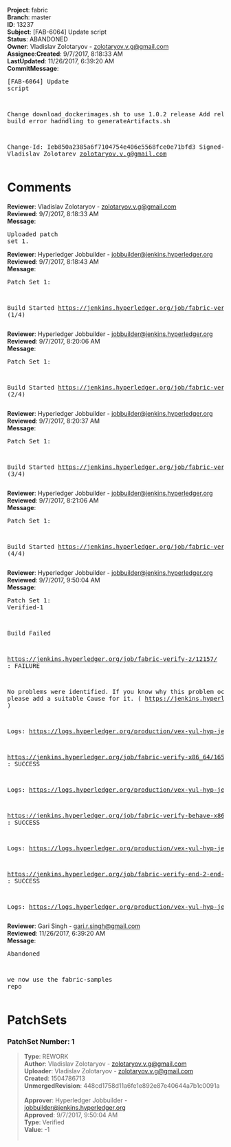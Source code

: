 <strong>Project</strong>: fabric</br><strong>Branch</strong>: master<br><strong>ID</strong>: 13237<br><strong>Subject</strong>: [FAB-6064] Update script<br><strong>Status</strong>: ABANDONED<br><strong>Owner</strong>: Vladislav Zolotaryov - zolotaryov.v.g@gmail.com<br><strong>Assignee</strong>:<strong>Created</strong>: 9/7/2017, 8:18:33 AM<br><strong>LastUpdated</strong>: 11/26/2017, 6:39:20 AM<br><strong>CommitMessage</strong>:<br><pre>[FAB-6064] Update script

Change download_dockerimages.sh to use 1.0.2 release
Add release build error hadndling to generateArtifacts.sh

Change-Id: Ieb850a2385a6f7104754e406e5568fce0e71bfd3
Signed-off-by: Vladislav Zolotarev <zolotaryov.v.g@gmail.com>
</pre><h1>Comments</h1><strong>Reviewer</strong>: Vladislav Zolotaryov - zolotaryov.v.g@gmail.com<br><strong>Reviewed</strong>: 9/7/2017, 8:18:33 AM<br><strong>Message</strong>: <pre>Uploaded patch set 1.</pre><strong>Reviewer</strong>: Hyperledger Jobbuilder - jobbuilder@jenkins.hyperledger.org<br><strong>Reviewed</strong>: 9/7/2017, 8:18:43 AM<br><strong>Message</strong>: <pre>Patch Set 1:

Build Started https://jenkins.hyperledger.org/job/fabric-verify-z/12157/ (1/4)</pre><strong>Reviewer</strong>: Hyperledger Jobbuilder - jobbuilder@jenkins.hyperledger.org<br><strong>Reviewed</strong>: 9/7/2017, 8:20:06 AM<br><strong>Message</strong>: <pre>Patch Set 1:

Build Started https://jenkins.hyperledger.org/job/fabric-verify-x86_64/16500/ (2/4)</pre><strong>Reviewer</strong>: Hyperledger Jobbuilder - jobbuilder@jenkins.hyperledger.org<br><strong>Reviewed</strong>: 9/7/2017, 8:20:37 AM<br><strong>Message</strong>: <pre>Patch Set 1:

Build Started https://jenkins.hyperledger.org/job/fabric-verify-behave-x86_64/10507/ (3/4)</pre><strong>Reviewer</strong>: Hyperledger Jobbuilder - jobbuilder@jenkins.hyperledger.org<br><strong>Reviewed</strong>: 9/7/2017, 8:21:06 AM<br><strong>Message</strong>: <pre>Patch Set 1:

Build Started https://jenkins.hyperledger.org/job/fabric-verify-end-2-end-x86_64/8082/ (4/4)</pre><strong>Reviewer</strong>: Hyperledger Jobbuilder - jobbuilder@jenkins.hyperledger.org<br><strong>Reviewed</strong>: 9/7/2017, 9:50:04 AM<br><strong>Message</strong>: <pre>Patch Set 1: Verified-1

Build Failed 

https://jenkins.hyperledger.org/job/fabric-verify-z/12157/ : FAILURE

No problems were identified. If you know why this problem occurred, please add a suitable Cause for it. ( https://jenkins.hyperledger.org/job/fabric-verify-z/12157/ )

Logs: https://logs.hyperledger.org/production/vex-yul-hyp-jenkins-1/fabric-verify-z/12157

https://jenkins.hyperledger.org/job/fabric-verify-x86_64/16500/ : SUCCESS

Logs: https://logs.hyperledger.org/production/vex-yul-hyp-jenkins-1/fabric-verify-x86_64/16500

https://jenkins.hyperledger.org/job/fabric-verify-behave-x86_64/10507/ : SUCCESS

Logs: https://logs.hyperledger.org/production/vex-yul-hyp-jenkins-1/fabric-verify-behave-x86_64/10507

https://jenkins.hyperledger.org/job/fabric-verify-end-2-end-x86_64/8082/ : SUCCESS

Logs: https://logs.hyperledger.org/production/vex-yul-hyp-jenkins-1/fabric-verify-end-2-end-x86_64/8082</pre><strong>Reviewer</strong>: Gari Singh - gari.r.singh@gmail.com<br><strong>Reviewed</strong>: 11/26/2017, 6:39:20 AM<br><strong>Message</strong>: <pre>Abandoned

we now use the fabric-samples repo</pre><h1>PatchSets</h1><h3>PatchSet Number: 1</h3><blockquote><strong>Type</strong>: REWORK<br><strong>Author</strong>: Vladislav Zolotaryov - zolotaryov.v.g@gmail.com<br><strong>Uploader</strong>: Vladislav Zolotaryov - zolotaryov.v.g@gmail.com<br><strong>Created</strong>: 1504786713<br><strong>UnmergedRevision</strong>: 448cd1758d11a6fe1e892e87e40644a7b1c0091a<br><br><strong>Approver</strong>: Hyperledger Jobbuilder - jobbuilder@jenkins.hyperledger.org<br><strong>Approved</strong>: 9/7/2017, 9:50:04 AM<br><strong>Type</strong>: Verified<br><strong>Value</strong>: -1<br><br></blockquote>